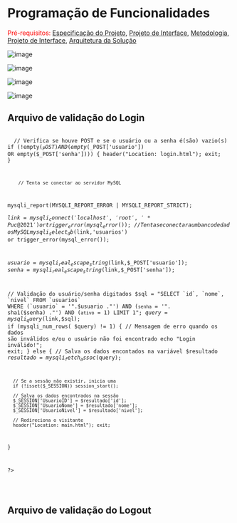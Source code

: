 # Programação de Funcionalidades

<span style="color:red">Pré-requisitos: <a href="2-Especificação do Projeto.md"> Especificação do Projeto</a></span>, <a href="3-Projeto de Interface.md"> Projeto de Interface</a>, <a href="4-Metodologia.md"> Metodologia</a>, <a href="3-Projeto de Interface.md"> Projeto de Interface</a>, <a href="5-Arquitetura da Solução.md"> Arquitetura da Solução</a>

![image](https://user-images.githubusercontent.com/91296105/138785342-fec4f375-c2c1-4da9-b87b-dce9a47c6238.png)

![image](https://user-images.githubusercontent.com/91296105/138785350-12aae596-288a-4935-b0b2-ff537fab471d.png)

![image](https://user-images.githubusercontent.com/91296105/138785363-025679f3-dd5b-4aa5-a95b-f1608e68d960.png)

![image](https://user-images.githubusercontent.com/91296105/138785382-fb6a8d4e-7262-4272-bcb8-83b8842cc9e7.png)





<H2> Arquivo de validação do Login </h2>
<code> 
  <?php

  // Verifica se houve POST e se o usuário ou a senha é(são) vazio(s)
  if (!empty($_POST) AND (empty($_POST['usuario']) OR empty($_POST['senha']))) {
      header("Location: login.html"); exit;
  }
  



        // Tenta se conectar ao servidor MySQL
  mysqli_report(MYSQLI_REPORT_ERROR | MYSQLI_REPORT_STRICT);     
  $link = mysqli_connect('localhost', 'root', '*Puc@2021') or trigger_error(mysql_error());
  // Tenta se conectar a um banco de dados MySQL
  mysqli_select_db($link,'usuarios') or trigger_error(mysql_error());

  $usuario = mysqli_real_escape_string($link,$_POST['usuario']);
  $senha = mysqli_real_escape_string($link,$_POST['senha']);


  
  // Validação do usuário/senha digitados
  $sql = "SELECT `id`, `nome`, `nivel` FROM `usuarios` WHERE (`usuario` = '".$usuario ."') AND (`senha` = '". sha1($senha) ."') AND (`ativo` = 1) LIMIT 1";
  $query = mysqli_query($link,$sql);
  if (mysqli_num_rows( $query) != 1) {
      // Mensagem de erro quando os dados são inválidos e/ou o usuário não foi encontrado
      echo "Login inválido!"; exit;
  } else {
      // Salva os dados encontados na variável $resultado
      $resultado = mysqli_fetch_assoc($query);
      
      // Se a sessão não existir, inicia uma
      if (!isset($_SESSION)) session_start();

      // Salva os dados encontrados na sessão
      $_SESSION['UsuarioID'] = $resultado['id'];
      $_SESSION['UsuarioNome'] = $resultado['nome'];
      $_SESSION['UsuarioNivel'] = $resultado['nivel'];

      // Redireciona o visitante
      header("Location: main.html"); exit;
  }


  ?>
  
  </code>



<h2> Arquivo de validação do Logout </h2>

<code>
  
  <?php
      session_start(); // Inicia a sessão
      session_destroy(); // Destrói a sessão limpando todos os valores salvos
      header("Location: index.html"); exit; // Redireciona o visitante
  ?>
  
  </code>
